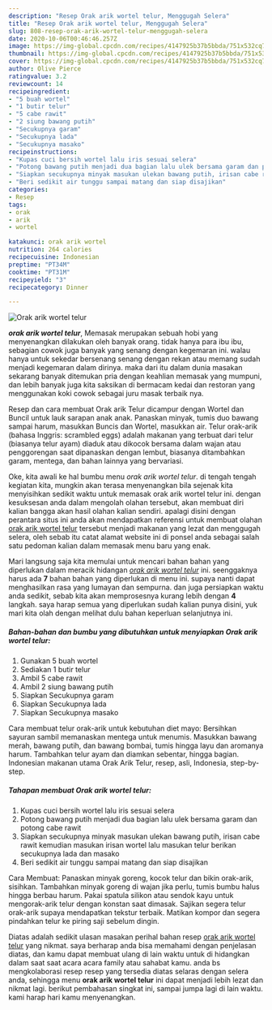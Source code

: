 ```yaml
---
description: "Resep Orak arik wortel telur, Menggugah Selera"
title: "Resep Orak arik wortel telur, Menggugah Selera"
slug: 808-resep-orak-arik-wortel-telur-menggugah-selera
date: 2020-10-06T00:46:46.257Z
image: https://img-global.cpcdn.com/recipes/4147925b37b5bbda/751x532cq70/orak-arik-wortel-telur-foto-resep-utama.jpg
thumbnail: https://img-global.cpcdn.com/recipes/4147925b37b5bbda/751x532cq70/orak-arik-wortel-telur-foto-resep-utama.jpg
cover: https://img-global.cpcdn.com/recipes/4147925b37b5bbda/751x532cq70/orak-arik-wortel-telur-foto-resep-utama.jpg
author: Olive Pierce
ratingvalue: 3.2
reviewcount: 14
recipeingredient:
- "5 buah wortel"
- "1 butir telur"
- "5 cabe rawit"
- "2 siung bawang putih"
- "Secukupnya garam"
- "Secukupnya lada"
- "Secukupnya masako"
recipeinstructions:
- "Kupas cuci bersih wortel lalu iris sesuai selera"
- "Potong bawang putih menjadi dua bagian lalu ulek bersama garam dan potong cabe rawit"
- "Siapkan secukupnya minyak masukan ulekan bawang putih, irisan cabe rawit kemudian masukan irisan wortel lalu masukan telur berikan secukupnya lada dan masako"
- "Beri sedikit air tunggu sampai matang dan siap disajikan"
categories:
- Resep
tags:
- orak
- arik
- wortel

katakunci: orak arik wortel 
nutrition: 264 calories
recipecuisine: Indonesian
preptime: "PT34M"
cooktime: "PT31M"
recipeyield: "3"
recipecategory: Dinner

---
```



![Orak arik wortel telur](https://img-global.cpcdn.com/recipes/4147925b37b5bbda/751x532cq70/orak-arik-wortel-telur-foto-resep-utama.jpg)

<b><i>orak arik wortel telur</i></b>, Memasak merupakan sebuah hobi yang menyenangkan dilakukan oleh banyak orang. tidak hanya para ibu ibu, sebagian cowok juga banyak yang senang dengan kegemaran ini. walau hanya untuk sekedar bersenang senang dengan rekan atau memang sudah menjadi kegemaran dalam dirinya. maka dari itu dalam dunia masakan sekarang banyak ditemukan pria dengan keahlian memasak yang mumpuni, dan lebih banyak juga kita saksikan di bermacam kedai dan restoran yang menggunakan koki cowok sebagai juru masak terbaik nya.

Resep dan cara membuat Orak arik Telur dicampur dengan Wortel dan Buncil untuk lauk sarapan anak anak. Panaskan minyak, tumis duo bawang sampai harum, masukkan Buncis dan Wortel, masukkan air. Telur orak-arik (bahasa Inggris: scrambled eggs) adalah makanan yang terbuat dari telur (biasanya telur ayam) diaduk atau dikocok bersama dalam wajan atau penggorengan saat dipanaskan dengan lembut, biasanya ditambahkan garam, mentega, dan bahan lainnya yang bervariasi.

Oke, kita awali ke hal bumbu menu <i>orak arik wortel telur</i>. di tengah tengah kegiatan kita, mungkin akan terasa menyenangkan bila sejenak kita menyisihkan sedikit waktu untuk memasak orak arik wortel telur ini. dengan kesuksesan anda dalam mengolah olahan tersebut, akan membuat diri kalian bangga akan hasil olahan kalian sendiri. apalagi disini dengan perantara situs ini anda akan mendapatkan referensi untuk membuat olahan <u>orak arik wortel telur</u> tersebut menjadi makanan yang lezat dan menggugah selera, oleh sebab itu catat alamat website ini di ponsel anda sebagai salah satu pedoman kalian dalam memasak menu baru yang enak.


Mari langsung saja kita memulai untuk mencari bahan bahan yang diperlukan dalam meracik hidangan <u><i>orak arik wortel telur</i></u> ini. seenggaknya harus ada <b>7</b> bahan bahan yang diperlukan di menu ini. supaya nanti dapat menghasilkan rasa yang lumayan dan sempurna. dan juga persiapkan waktu anda sedikit, sebab kita akan memprosesnya kurang lebih dengan <b>4</b> langkah. saya harap semua yang diperlukan sudah kalian punya disini, yuk mari kita olah dengan melihat dulu bahan keperluan selanjutnya ini.

<!--inarticleads1-->

##### Bahan-bahan dan bumbu yang dibutuhkan untuk menyiapkan Orak arik wortel telur:

1. Gunakan 5 buah wortel
1. Sediakan 1 butir telur
1. Ambil 5 cabe rawit
1. Ambil 2 siung bawang putih
1. Siapkan Secukupnya garam
1. Siapkan Secukupnya lada
1. Siapkan Secukupnya masako


Cara membuat telur orak-arik untuk kebutuhan diet mayo: Bersihkan sayuran sambil memanaskan mentega untuk menumis. Masukkan bawang merah, bawang putih, dan bawang bombai, tumis hingga layu dan aromanya harum. Tambahkan telur ayam dan diamkan sebentar, hingga bagian. Indonesian makanan utama Orak Arik Telur, resep, asli, Indonesia, step-by-step. 

<!--inarticleads2-->

##### Tahapan membuat Orak arik wortel telur:

1. Kupas cuci bersih wortel lalu iris sesuai selera
1. Potong bawang putih menjadi dua bagian lalu ulek bersama garam dan potong cabe rawit
1. Siapkan secukupnya minyak masukan ulekan bawang putih, irisan cabe rawit kemudian masukan irisan wortel lalu masukan telur berikan secukupnya lada dan masako
1. Beri sedikit air tunggu sampai matang dan siap disajikan


Cara Membuat: Panaskan minyak goreng, kocok telur dan bikin orak-arik, sisihkan. Tambahkan minyak goreng di wajan jika perlu, tumis bumbu halus hingga berbau harum. Pakai spatula silikon atau sendok kayu untuk mengorak-arik telur dengan konstan saat dimasak. Sajikan segera telur orak-arik supaya mendapatkan tekstur terbaik. Matikan kompor dan segera pindahkan telur ke piring saji sebelum dingin. 

Diatas adalah sedikit ulasan masakan perihal bahan resep <u>orak arik wortel telur</u> yang nikmat. saya berharap anda bisa memahami dengan penjelasan diatas, dan kamu dapat membuat ulang di lain waktu untuk di hidangkan dalam saat saat acara acara family atau sahabat kamu. anda bs mengkolaborasi resep resep yang tersedia diatas selaras dengan selera anda, sehingga menu <b>orak arik wortel telur</b> ini dapat menjadi lebih lezat dan nikmat lagi. berikut pembahasan singkat ini, sampai jumpa lagi di lain waktu. kami harap hari kamu menyenangkan.
